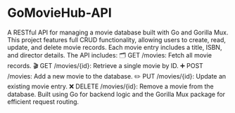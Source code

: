 # GoMovieHub-API

A RESTful API for managing a movie database built with Go and Gorilla Mux. This project features full CRUD functionality, allowing users to create, read, update, and delete movie records. Each movie entry includes a title, ISBN, and director details. The API includes:
🗂️ GET /movies: Fetch all movie records.
🎬 GET /movies/{id}: Retrieve a single movie by ID.
➕ POST /movies: Add a new movie to the database.
✏️ PUT /movies/{id}: Update an existing movie entry.
❌ DELETE /movies/{id}: Remove a movie from the database.
Built using Go for backend logic and the Gorilla Mux package for efficient request routing.
